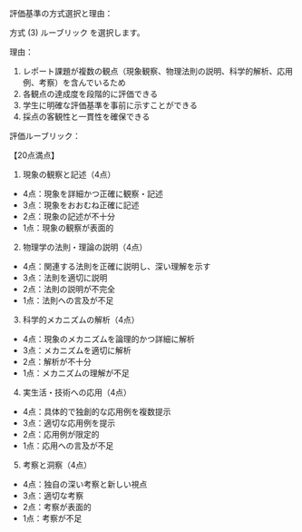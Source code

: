 評価基準の方式選択と理由：

方式 (3) ルーブリック を選択します。

理由：
1. レポート課題が複数の観点（現象観察、物理法則の説明、科学的解析、応用例、考察）を含んでいるため
2. 各観点の達成度を段階的に評価できる
3. 学生に明確な評価基準を事前に示すことができる
4. 採点の客観性と一貫性を確保できる

評価ルーブリック：

【20点満点】

1. 現象の観察と記述（4点）
- 4点：現象を詳細かつ正確に観察・記述
- 3点：現象をおおむね正確に記述
- 2点：現象の記述が不十分
- 1点：現象の観察が表面的

2. 物理学の法則・理論の説明（4点）
- 4点：関連する法則を正確に説明し、深い理解を示す
- 3点：法則を適切に説明
- 2点：法則の説明が不完全
- 1点：法則への言及が不足

3. 科学的メカニズムの解析（4点）
- 4点：現象のメカニズムを論理的かつ詳細に解析
- 3点：メカニズムを適切に解析
- 2点：解析が不十分
- 1点：メカニズムの理解が不足

4. 実生活・技術への応用（4点）
- 4点：具体的で独創的な応用例を複数提示
- 3点：適切な応用例を提示
- 2点：応用例が限定的
- 1点：応用への言及が不足

5. 考察と洞察（4点）
- 4点：独自の深い考察と新しい視点
- 3点：適切な考察
- 2点：考察が表面的
- 1点：考察が不足
